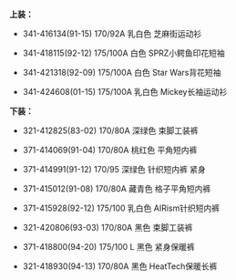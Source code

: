 **上装：**

- 341-416134(91-15) 170/92A 乳白色 芝麻街运动衫

- 341-418115(92-12) 175/100A 白色 SPRZ小鳄鱼印花短袖

- 341-421318(92-09) 175/100A 白色 Star Wars背花短袖

- 341-424608(01-15) 175/100A 乳白色 Mickey长袖运动衫


**下装：**

- 321-412825(83-02) 170/80A 深绿色 束脚工装裤

- 371-414069(91-04) 170/80A 桃红色 平角短内裤

- 371-414991(91-12) 170/95 深绿色 针织短内裤 紧身

- 371-415012(91-08) 170/80A 藏青色 格子平角短内裤

- 371-415928(92-12) 175/100 乳白色 AIRism针织短内裤

- 321-420806(93-03) 170/80A 黑色 束脚工装裤

- 371-418800(94-20) 175/100 L 黑色 紧身保暖裤

- 321-418930(94-13) 170/80A 黑色 HeatTech保暖长裤
